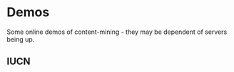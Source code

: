# Demos

Some online demos of content-mining - they may be dependent of servers being up.

## IUCN

